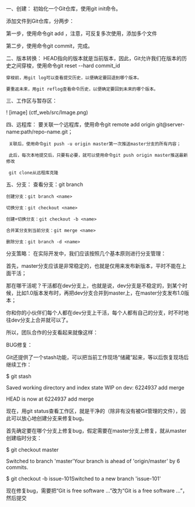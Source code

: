 一、创建：
初始化一个Git仓库，使用git init命令。

添加文件到Git仓库，分两步：

第一步，使用命令git add <file>，注意，可反复多次使用，添加多个文件
	
第二步，使用命令git commit，完成。


二、版本转换：
	HEAD指向的版本就是当前版本，因此，Git允许我们在版本的历史之间穿梭，使用命令git reset --hard commit_id
	
 	穿梭前，用git log可以查看提交历史，以便确定要回退到哪个版本。
	
	要重返未来，用git reflog查看命令历史，以便确定要回到未来的哪个版本。
	
三、工作区与暂存区：

! [image] (ctf_web/src/Image.png)
   
四、远程库：
     要关联一个远程库，使用命令git remote add origin git@server-name:path/repo-name.git；
     
     关联后，使用命令git push -u origin master第一次推送master分支的所有内容；

     此后，每次本地提交后，只要有必要，就可以使用命令git push origin master推送最新修改

     git clone从远程库克隆
五、分支：
    	查看分支：git branch
	
	创建分支：git branch <name>
	
	切换分支：git checkout <name>
	
	创建+切换分支：git checkout -b <name>
	
	合并某分支到当前分支：git merge <name>
	
	删除分支：git branch -d <name>

分支策略：
在实际开发中，我们应该按照几个基本原则进行分支管理：

首先，master分支应该是非常稳定的，也就是仅用来发布新版本，平时不能在上面干活；

那在哪干活呢？干活都在dev分支上，也就是说，dev分支是不稳定的，到某个时候，比如1.0版本发布时，再把dev分支合并到master上，在master分支发布1.0版本；

你和你的小伙伴们每个人都在dev分支上干活，每个人都有自己的分支，时不时地往dev分支上合并就可以了。

所以，团队合作的分支看起来就像这样：


BUG修复：

Git还提供了一个stash功能，可以把当前工作现场“储藏”起来，等以后恢复现场后继续工作：

$ git stash

Saved working directory and index state WIP on dev: 6224937 add merge

HEAD is now at 6224937 add merge

现在，用git status查看工作区，就是干净的（除非有没有被Git管理的文件），因此可以放心地创建分支来修复bug。

首先确定要在哪个分支上修复bug，假定需要在master分支上修复，就从master创建临时分支：

$ git checkout master

Switched to branch 'master'Your branch is ahead of 'origin/master' by 6 commits.

$ git checkout -b issue-101Switched to a new branch 'issue-101'

现在修复bug，需要把“Git is free software ...”改为“Git is a free software ...”，然后提交
